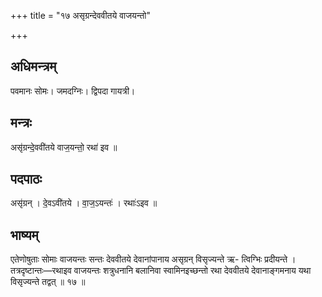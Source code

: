 +++
title = "१७ असृग्रन्देववीतये वाजयन्तो"

+++
## अधिमन्त्रम्
पवमानः सोमः। जमदग्निः। द्विपदा गायत्री।

## मन्त्रः
असृ॑ग्रन्दे॒ववी॑तये वाज॒यन्तो॒ रथा॑ इव ॥

## पदपाठः
असृ॑ग्रन् । दे॒वऽवी॑तये । वा॒ज॒ऽयन्तः॑ । रथाः॑ऽइव ॥

## भाष्यम्
एतेणोषुताः सोमाः वाजयन्तः सन्तः देववीतये देवानांपानाय असृग्रन् विसृज्यन्ते ऋ- त्विग्भिः प्रदीयन्ते । तत्रदृष्टान्तः—रथाइव वाजयन्तः शत्रुधनानि बलानिवा स्वामिनइच्छन्तो रथा देववीतये देवानाङ्गमनाय यथा विसृज्यन्ते तद्वत् ॥ १७ ॥